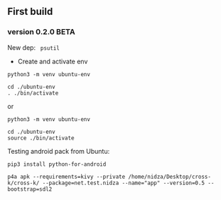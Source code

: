 
## First build 
### version 0.2.0 BETA

New dep: 
```  psutil   ```

 - Create and activate env

```
python3 -m venv ubuntu-env

cd ./ubuntu-env
. ./bin/activate
```

or

```
python3 -m venv ubuntu-env

cd ./ubuntu-env
source ./bin/activate
```

Testing android pack from Ubuntu:

```
pip3 install python-for-android
```

```
p4a apk --requirements=kivy --private /home/nidza/Desktop/cross-k/cross-k/ --package=net.test.nidza --name="app" --version=0.5 --bootstrap=sdl2
```

